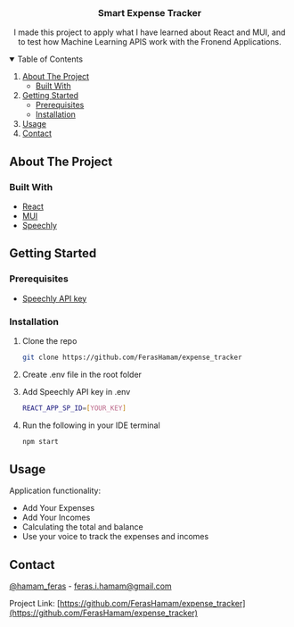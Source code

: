<!-- PROJECT LOGO -->
<br />
<p align="center">
  <h3 align="center">Smart Expense Tracker</h3>

  <p align="center">
    I made this project to apply what I have learned about React and MUI, and to test how Machine Learning APIS work with the Fronend Applications.
  </p>
</p>

<!-- TABLE OF CONTENTS -->
<details open="open">
  <summary>Table of Contents</summary>
  <ol>
    <li>
      <a href="#about-the-project">About The Project</a>
      <ul>
        <li><a href="#built-with">Built With</a></li>
      </ul>
    </li>
    <li>
      <a href="#getting-started">Getting Started</a>
      <ul>
	<li
        <li><a href="#prerequisites">Prerequisites</a></li>
        <li><a href="#installation">Installation</a></li>
      </ul>
    </li>
    <li><a href="#usage">Usage</a></li>
    <li><a href="#contact">Contact</a></li>
  </ol>
</details>



<!-- ABOUT THE PROJECT -->
## About The Project




### Built With

* [React](https://reactjs.org/)
* [MUI](https://mui.com/)
* [Speechly](https://www.speechly.com/)



<!-- GETTING STARTED -->
## Getting Started


### Prerequisites

* [Speechly API key](https://www.speechly.com/pricing)


### Installation

1. Clone the repo

   ```sh
   git clone https://github.com/FerasHamam/expense_tracker
   ```
2. Create .env file in the root folder
3. Add Speechly API key in .env
   ```sh
   REACT_APP_SP_ID=[YOUR_KEY]
   ```
4. Run the following in your IDE terminal
   ```sh
   npm start
   ```




<!-- USAGE EXAMPLES -->
## Usage

<p>Application functionality:</p>
<ul>
  <li>Add Your Expenses</li>
  <li>Add Your Incomes</li>
  <li>Calculating the total and balance</li>
  <li>Use your voice to track the expenses and incomes</li>
</ul>



<!-- CONTACT -->
## Contact

[@hamam_feras](https://twitter.com/hamam_feras) - feras.i.hamam@gmail.com

Project Link: [https://github.com/FerasHamam/expense_tracker](https://github.com/FerasHamam/expense_tracker)
